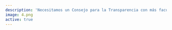 ```yaml
---
description: 'Necesitamos un Consejo para la Transparencia con más facultades @Ciudadanoi #AgendaTransparencia http://agendatransparencia.cl http://ow.ly/i/azjXA'
image: 4.png
active: true
---
```

